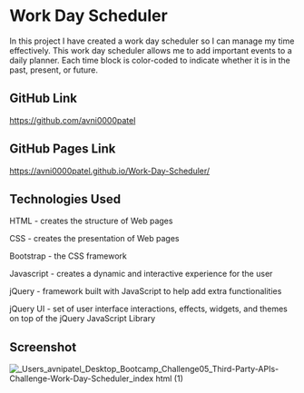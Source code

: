 # Work Day Scheduler
In this project I have created a work day scheduler so I can manage my time effectively. This work day scheduler allows me to add important events to a daily planner. Each time block is color-coded to indicate whether it is in the past, present, or future. 
## GitHub Link
https://github.com/avni0000patel
## GitHub Pages Link
https://avni0000patel.github.io/Work-Day-Scheduler/
## Technologies Used
HTML - creates the structure of Web pages

CSS - creates the presentation of Web pages

Bootstrap - the CSS framework

Javascript - creates a dynamic and interactive experience for the user

jQuery - framework built with JavaScript to help add extra functionalities

jQuery UI - set of user interface interactions, effects, widgets, and themes on top of the jQuery JavaScript Library

## Screenshot
![_Users_avnipatel_Desktop_Bootcamp_Challenge05_Third-Party-APIs-Challenge-Work-Day-Scheduler_index html (1)](https://user-images.githubusercontent.com/104175474/177795167-949bd003-6417-4158-907b-9eded2bebf65.png)
